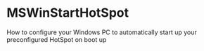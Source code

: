 # MSWinStartHotSpot
How to configure your Windows PC to automatically start up your preconfigured HotSpot on boot up
